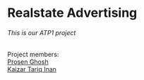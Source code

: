 # Realstate Advertising  
<h6>This is our ATP1 project </h6>

Project members:<br>
<a href="https://www.facebook.com/prosenghosh25">Prosen Ghosh</a><br>
<a href="https://www.facebook.com/kaizar.inan">Kaizar Tariq Inan</a><br>

